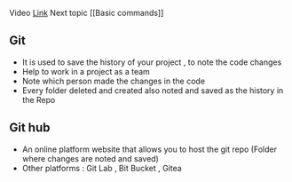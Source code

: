 Video [Link](https://youtu.be/apGV9Kg7ics?si=CHqFVOEZuR6nq93O) 
Next topic [[Basic commands]]
## Git 

- It is used to save the history of your project , to note the code changes 
- Help to work in a project as a team 
- Note which person made the changes in the code
- Every folder deleted and created also noted and saved as the history in the Repo

## Git hub 

- An online platform website that allows you to host the git repo (Folder where changes are noted and saved)
- Other platforms : Git Lab , Bit Bucket , Gitea